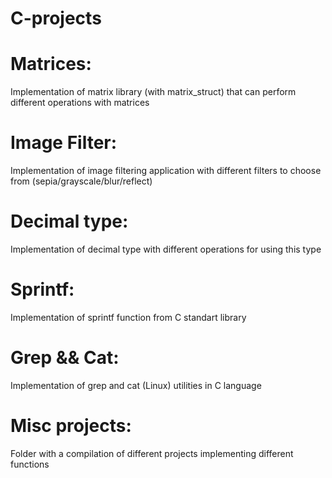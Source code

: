 # C-projects


# Matrices:
Implementation of matrix library (with matrix_struct) that can perform different operations with matrices

# Image Filter:
Implementation of image filtering application with different filters to choose from (sepia/grayscale/blur/reflect)

# Decimal type:
Implementation of decimal type with different operations for using this type

# Sprintf:
Implementation of sprintf function from C standart library

# Grep && Cat:
Implementation of grep and cat (Linux) utilities in C language

# Misc projects:
Folder with a compilation of different projects implementing different functions
